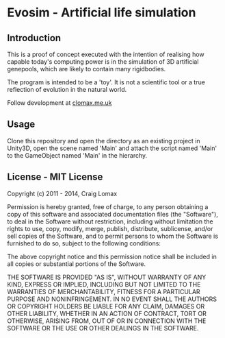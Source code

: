 # Evosim - Artificial life simulation
## Introduction
This is a proof of concept executed with the intention of realising how capable today's computing power is in the simulation of 3D artificial genepools, which are likely to contain many rigidbodies.

The program is intended to be a 'toy'. It is not a scientific tool or a true reflection of evolution in the natural world.

Follow development at [clomax.me.uk](http://clomax.me.uk)

## Usage
Clone this repository and open the directory as an existing project in Unity3D, open the scene named 'Main' and attach the script named 'Main' to the GameObject named 'Main' in the hierarchy.

## License - MIT License
Copyright (c) 2011 - 2014, Craig Lomax

Permission is hereby granted, free of charge, to any person obtaining a copy of this software and associated documentation files (the "Software"), to deal in the Software without restriction, including without limitation the rights to use, copy, modify, merge, publish, distribute, sublicense, and/or sell copies of the Software, and to permit persons to whom the Software is furnished to do so, subject to the following conditions:

The above copyright notice and this permission notice shall be included in all copies or substantial portions of the Software.

THE SOFTWARE IS PROVIDED \"AS IS\", WITHOUT WARRANTY OF ANY KIND, EXPRESS OR IMPLIED, INCLUDING BUT NOT LIMITED TO THE WARRANTIES OF MERCHANTABILITY, FITNESS FOR A PARTICULAR PURPOSE AND NONINFRINGEMENT. IN NO EVENT SHALL THE AUTHORS OR COPYRIGHT HOLDERS BE LIABLE FOR ANY CLAIM, DAMAGES OR OTHER LIABILITY, WHETHER IN AN ACTION OF CONTRACT, TORT OR OTHERWISE, ARISING FROM, OUT OF OR IN CONNECTION WITH THE SOFTWARE OR THE USE OR OTHER DEALINGS IN THE SOFTWARE.
